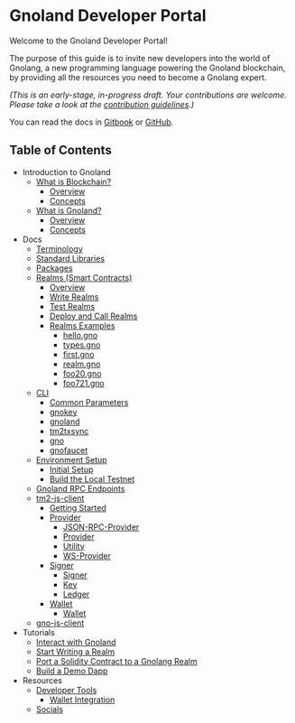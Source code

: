 # Gnoland Developer Portal

Welcome to the Gnoland Developer Portal!

The purpose of this guide is to invite new developers into the world of Gnolang, a new programming language powering the Gnoland blockchain, by providing all the resources you need to become a Gnolang expert.

_(This is an early-stage, in-progress draft. Your contributions are welcome. Please take a look at the_ [_contribution guidelines_](https://github.com/onbloc/gnoland-tutorials/blob/main/CONTRIBUTION.md)_.)_

You can read the docs in [Gitbook](https://onbloc.gitbook.io/gnoland-developer-portal/) or [GitHub](https://github.com/onbloc/gnoland-tutorials).

## Table of Contents

- Introduction to Gnoland
  - [What is Blockchain?](introduction-to-gnoland/what-is-blockchain/)
    - [Overview](introduction-to-gnoland/what-is-blockchain/overview.md)
    - [Concepts](introduction-to-gnoland/what-is-blockchain/concepts.md)
  - [What is Gnoland?](introduction-to-gnoland/what-is-gnoland/)
    - [Overview](introduction-to-gnoland/what-is-gnoland/overview.md)
    - [Concepts](introduction-to-gnoland/what-is-gnoland/concepts.md)
- Docs
  - [Terminology](docs/terminology.md)
  - [Standard Libraries](docs/standard-libraries.md)
  - [Packages](docs/packages.md)
  - [Realms (Smart Contracts)](docs/building-a-realm/)
    - [Overview](docs/building-a-realm/overview.md)
    - [Write Realms](docs/building-a-realm/writing-realms.md)
    - [Test Realms](docs/building-a-realm/testing-realms.md)
    - [Deploy and Call Realms](docs/building-a-realm/deploy-and-call-realms.md)
    - [Realms Examples](docs/building-a-realm/realm-examples/)
      - [hello.gno](docs/building-a-realm/realm-examples/hello.gno.md)
      - [types.gno](docs/building-a-realm/realm-examples/types.gno.md)
      - [first.gno](docs/building-a-realm/realm-examples/first.gno.md)
      - [realm.gno](docs/building-a-realm/realm-examples/realm.gno.md)
      - [foo20.gno](docs/building-a-realm/realm-examples/foo.gno.md)
      - [foo721.gno](docs/building-a-realm/realm-examples/foo721.gno.md)
  - [CLI](docs/cli/)
    - [Common Parameters](docs/cli/common-parameters.md)
    - [gnokey](docs/cli/gnokey.md)
    - [gnoland](docs/cli/gnoland.md)
    - [tm2txsync](docs/cli/tm2txsync.md)
    - [gno](docs/cli/gno.md)
    - [gnofaucet](docs/cli/gnofaucet.md)
  - [Environment Setup](docs/environment-setup/)
    - [Initial Setup](docs/environment-setup/initial-setup.md)
    - [Build the Local Testnet](docs/environment-setup/build-the-local-testnet.md)
  - [Gnoland RPC Endpoints](docs/gnoland-rpc-endpoints.md)
  - [tm2-js-client](docs/tm2-js-client/README.md)
    - [Getting Started](getting-started.md)
    - [Provider](docs/tm2-js-client/provider/README.md)
      - [JSON-RPC-Provider](docs/tm2-js-client/provider/json-rpc-provider.md)
      - [Provider](docs/tm2-js-client/provider/provider.md)
      - [Utility](docs/tm2-js-client/provider/utility.md)
      - [WS-Provider](docs/tm2-js-client/provider/ws-provider.md)
    - [Signer](docs/tm2-js-client/signer/README.md)
      - [Signer](docs/tm2-js-client/signer/signer.md)
      - [Key](docs/tm2-js-client/signer/key.md)
      - [Ledger](docs/tm2-js-client/signer/ledger.md)
    - [Wallet](docs/tm2-js-client/wallet/README.md)
      - [Wallet](docs/tm2-js-client/wallet/wallet.md)
  - [gno-js-client](docs/gno-js-client/README.md)
- Tutorials
  - [Interact with Gnoland](tutorials/interact-with-gnoland.md)
  - [Start Writing a Realm](tutorials/start-writing-a-realm.md)
  - [Port a Solidity Contract to a Gnolang Realm](tutorials/port-a-solidity-contract-to-a-gnolang-realm.md)
  - [Build a Demo Dapp](tutorials/a-sample-dapp.md)
- Resources
  - [Developer Tools](resources/developer-tools/)
    - [Wallet Integration](resources/developer-tools/wallet-integration.md)
  - [Socials](resources/socials.md)
